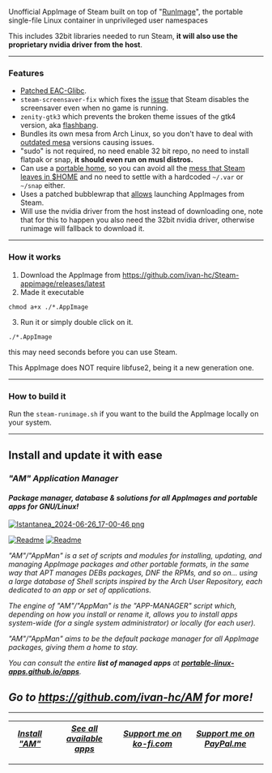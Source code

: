Unofficial AppImage of Steam built on top of "[RunImage](https://github.com/VHSgunzo/runimage)", the portable single-file Linux container in unprivileged user namespaces

This includes 32bit libraries needed to run Steam, **it will also use the proprietary nvidia driver from the host**.

---------------------------------

### Features

- [Patched EAC-Glibc](https://www.youtube.com/watch?v=PhseQ0Kfe5w).
- `steam-screensaver-fix` which fixes the [issue](https://github.com/ValveSoftware/steam-for-linux/issues/5607) that Steam disables the screensaver even when no game is running.
- `zenity-gtk3` which prevents the broken theme issues of the gtk4 version, aka [flashbang](https://github.com/ValveSoftware/SteamOS/issues/1534).
- Bundles its own mesa from Arch Linux, so you don't have to deal with [outdated mesa](https://www.reddit.com/r/yuzu/comments/11307f0/glitches_on_steam_deck_flatpak_version_dont/j8o6gsa/) versions causing issues.
- "sudo" is not required, no need enable 32 bit repo, no need to install flatpak or snap, **it should even run on musl distros.**
- Can use a [portable home](https://docs.appimage.org/user-guide/portable-mode.html), so you can avoid all the [mess that Steam leaves in $HOME](https://github.com/ValveSoftware/steam-for-linux/issues/1890) and no need to settle with a hardcoded `~/.var` or `~/snap` either.
- Uses a patched bubblewrap that [allows](https://github.com/flathub/com.valvesoftware.Steam/issues/770) launching AppImages from Steam.
- Will use the nvidia driver from the host instead of downloading one, note that for this to happen you also need the 32bit nvidia driver, otherwise runimage will fallback to download it. 

---------------------------------

### How it works

1. Download the AppImage from https://github.com/ivan-hc/Steam-appimage/releases/latest
2. Made it executable
```
chmod a+x ./*.AppImage
```
3. Run it or simply double click on it. 
```
./*.AppImage
```
this may need seconds before you can use Steam.

This AppImage does NOT require libfuse2, being it a new generation one.

---------------------------------

### How to build it

Run the `steam-runimage.sh` if you want to the build the AppImage locally on your system.

---------------------------------

## Install and update it with ease

### *"*AM*" Application Manager* 
#### *Package manager, database & solutions for all AppImages and portable apps for GNU/Linux!*

[![Istantanea_2024-06-26_17-00-46 png](https://github.com/ivan-hc/AM/assets/88724353/671f5eb0-6fb6-4392-b45e-af0ea9271d9b)](https://github.com/ivan-hc/AM)

[![Readme](https://img.shields.io/github/stars/ivan-hc/AM?label=%E2%AD%90&style=for-the-badge)](https://github.com/ivan-hc/AM/stargazers) [![Readme](https://img.shields.io/github/license/ivan-hc/AM?label=&style=for-the-badge)](https://github.com/ivan-hc/AM/blob/main/LICENSE)

*"AM"/"AppMan" is a set of scripts and modules for installing, updating, and managing AppImage packages and other portable formats, in the same way that APT manages DEBs packages, DNF the RPMs, and so on... using a large database of Shell scripts inspired by the Arch User Repository, each dedicated to an app or set of applications.*

*The engine of "AM"/"AppMan" is the "APP-MANAGER" script which, depending on how you install or rename it, allows you to install apps system-wide (for a single system administrator) or locally (for each user).*

*"AM"/"AppMan" aims to be the default package manager for all AppImage packages, giving them a home to stay.*

*You can consult the entire **list of managed apps** at [**portable-linux-apps.github.io/apps**](https://portable-linux-apps.github.io/apps).*

## *Go to *https://github.com/ivan-hc/AM* for more!*

------------------------------------------------------------------------

| [***Install "AM"***](https://github.com/ivan-hc/AM) | [***See all available apps***](https://portable-linux-apps.github.io) | [***Support me on ko-fi.com***](https://ko-fi.com/IvanAlexHC) | [***Support me on PayPal.me***](https://paypal.me/IvanAlexHC) |
| - | - | - | - |

------------------------------------------------------------------------

